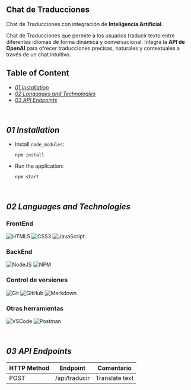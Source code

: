 ## Chat de Traducciones
Chat de Traducciones con integración de **Inteligencia Artificial**.

Chat de Traducciones que permite a los usuarios traducir texto entre diferentes idiomas de forma dinámica y conversacional. Integra la **API de OpenAI** para ofrecer traducciones precisas, naturales y contextuales a través de un chat intuitivo.

## Table of Content
-  [*01 Installation*](#section_01)
-  [*02 Languages and Technologies*](#section_02)
-  [*03 API Endpoints*](#section_03)
  
<br>

<a id="section_01"></a>
## *01 Installation*

- Install `node_modules`:
  
  ~~~
  npm install
  ~~~

- Run the application:
  
  ~~~
  npm start
  ~~~

<br>

<a id="section_02"></a>
## *02 Languages and Technologies*

### FrontEnd
![HTML5](https://img.shields.io/badge/html5-%23E34F26.svg?style=for-the-badge&logo=html5&logoColor=white)
![CSS3](https://img.shields.io/badge/css3-%231572B6.svg?style=for-the-badge&logo=css3&logoColor=white)
![JavaScript](https://img.shields.io/badge/javascript-%23323330.svg?style=for-the-badge&logo=javascript&logoColor=%23F7DF1E)

### BackEnd
![NodeJS](https://img.shields.io/badge/node.js-6DA55F?style=for-the-badge&logo=node.js&logoColor=white)
![NPM](https://img.shields.io/badge/npm-CB3837?style=for-the-badge&logo=npm&logoColor=white)

### Control de versiones
![Git](https://img.shields.io/badge/git-%23F05033.svg?style=for-the-badge&logo=git&logoColor=white)
![GitHub](https://img.shields.io/badge/github-%23121011.svg?style=for-the-badge&logo=github&logoColor=white)
![Markdown](https://img.shields.io/badge/markdown-%23000000.svg?style=for-the-badge&logo=markdown&logoColor=white)

### Otras herramientas
![VSCode](https://img.shields.io/badge/VSCode-0078D4?style=for-the-badge&logo=visual%20studio%20code&logoColor=white)
![Postman](https://img.shields.io/badge/Postman-FF6C37?style=for-the-badge&logo=Postman&logoColor=white)

<br>

<a id="section_03"></a>
## *03 API Endpoints*

| HTTP Method | Endpoint           | Comentario                       |
|-------------|--------------------|----------------------------------|
| POST        | /api/traducir      | Translate text                   |